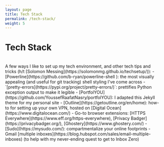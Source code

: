 ```yaml
---
layout: page
title: Tech Stack
permalink: /tech-stack/
weight: 5
---
```


# Tech Stack

<br>
A few ways I like to set up my tech environment, and other tech tips and tricks (h/t [Solomon Messing](https://solomonmg.github.io/techsetup/)):
- [Powerline](https://github.com/b-ryan/powerline-shell	): the most visually appealing (and useful for git tracking) shell styling I've come across
- `[pretty-errors](https://pypi.org/project/pretty-errors/)`: prettifies Python exception output to make it legible
- [PortfolYOU](https://github.com/YoussefRaafatNasry/portfolYOU): I adapted this Jekyll theme for my personal site
- [Outline](https://getoutline.org/en/home): how-to for setting up your own VPN, hosted on [Digital Ocean](https://www.digitalocean.com/)
- Go-to browser extensions: [HTTPS Everywhere](https://www.eff.org/https-everywhere), [Privacy Badger](https://privacybadger.org/), [Ghostery](https://www.ghostery.com/) 
- [Sudo](https://mysudo.com/): compartmentalize your online footprints 
- Gmail [multiple inboxes](https://blog.hubspot.com/sales/email-multiple-inboxes) (to help with my never-ending quest to get to Inbox Zero)
